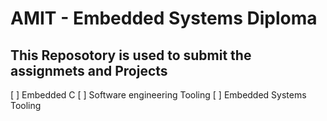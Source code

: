 # AMIT - Embedded Systems Diploma 
## This Reposotory is used to submit the assignmets and Projects 

[ ] Embedded C
[ ] Software engineering Tooling
[ ] Embedded Systems Tooling
